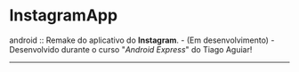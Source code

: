 # InstagramApp
android :: Remake do aplicativo do **Instagram**. - (Em desenvolvimento) - Desenvolvido durante o curso "*Android Express*" do Tiago Aguiar!
***

